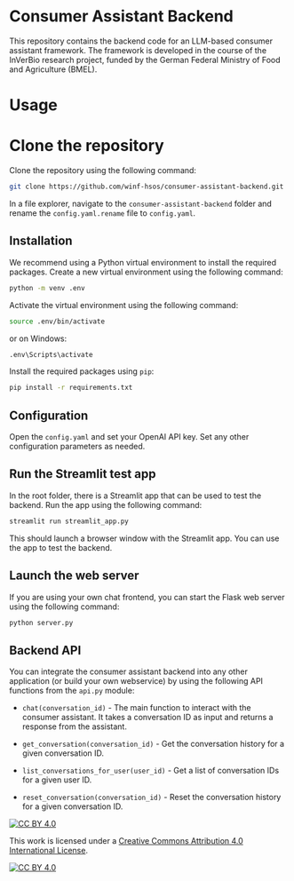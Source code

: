 # Consumer Assistant Backend

This repository contains the backend code for an LLM-based consumer assistant framework. The framework is developed in the course of the InVerBio research project, funded by the German Federal Ministry of Food and Agriculture (BMEL).

# Usage

# Clone the repository

Clone the repository using the following command:

```bash
git clone https://github.com/winf-hsos/consumer-assistant-backend.git
```

In a file explorer, navigate to the `consumer-assistant-backend` folder and rename the `config.yaml.rename` file to `config.yaml`.

## Installation

We recommend using a Python virtual environment to install the required packages. Create a new virtual environment using the following command:

```bash
python -m venv .env
```

Activate the virtual environment using the following command:

```bash
source .env/bin/activate
```

or on Windows:

```bash
.env\Scripts\activate
```

Install the required packages using `pip`:

```bash
pip install -r requirements.txt
```

## Configuration

Open the `config.yaml` and set your OpenAI API key. Set any other configuration parameters as needed.

## Run the Streamlit test app

In the root folder, there is a Streamlit app that can be used to test the backend. Run the app using the following command:

```bash
streamlit run streamlit_app.py
```

This should launch a browser window with the Streamlit app. You can use the app to test the backend.

## Launch the web server

If you are using your own chat frontend, you can start the Flask web server using the following command:

```bash
python server.py
```
 ## Backend API

 You can integrate the consumer assistant backend into any other application (or build your own webservice) by using the following API functions from the `api.py` module:

- `chat(conversation_id)` - The main function to interact with the consumer assistant. It takes a conversation ID as input and returns a response from the assistant.

- `get_conversation(conversation_id)` - Get the conversation history for a given conversation ID.

- `list_conversations_for_user(user_id)` - Get a list of conversation IDs for a given user ID.

- `reset_conversation(conversation_id)` - Reset the conversation history for a given conversation ID.


[![CC BY 4.0][cc-by-shield]][cc-by]

This work is licensed under a
[Creative Commons Attribution 4.0 International License][cc-by].

[![CC BY 4.0][cc-by-image]][cc-by]

[cc-by]: http://creativecommons.org/licenses/by/4.0/
[cc-by-image]: https://i.creativecommons.org/l/by/4.0/88x31.png
[cc-by-shield]: https://img.shields.io/badge/License-CC%20BY%204.0-lightgrey.svg